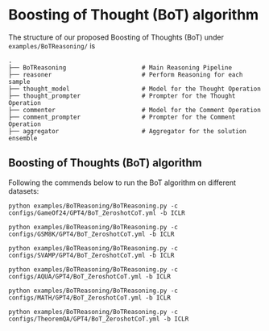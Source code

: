 
# Boosting of Thought (BoT) algorithm

The structure of our proposed Boosting of Thoughts (BoT) under `examples/BoTReasoning/` is 

    .
    ├── BoTReasoning                     # Main Reasoning Pipeline
    ├── reasoner                         # Perform Reasoning for each sample
    ├── thought_model                    # Model for the Thought Operation
    ├── thought_prompter                 # Prompter for the Thought Operation
    ├── commenter                        # Model for the Comment Operation
    ├── comment_prompter                 # Prompter for the Comment Operation
    ├── aggregator                       # Aggregator for the solution ensemble


## Boosting of Thoughts (BoT) algorithm

Following the commends below to run the BoT algorithm on different datasets:

```console
python examples/BoTReasoning/BoTReasoning.py -c configs/GameOf24/GPT4/BoT_ZeroshotCoT.yml -b ICLR

python examples/BoTReasoning/BoTReasoning.py -c configs/GSM8K/GPT4/BoT_ZeroshotCoT.yml -b ICLR

python examples/BoTReasoning/BoTReasoning.py -c configs/SVAMP/GPT4/BoT_ZeroshotCoT.yml -b ICLR

python examples/BoTReasoning/BoTReasoning.py -c configs/AQUA/GPT4/BoT_ZeroshotCoT.yml -b ICLR

python examples/BoTReasoning/BoTReasoning.py -c configs/MATH/GPT4/BoT_ZeroshotCoT.yml -b ICLR

python examples/BoTReasoning/BoTReasoning.py -c configs/TheoremQA/GPT4/BoT_ZeroshotCoT.yml -b ICLR
```
